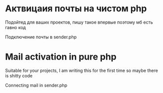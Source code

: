 # Актвицаия почты на чистом php
Подойтед для ваших проектов, пишу такое впервые поэтому мб есть гавно код

Подключение почты в sender.php

# Mail activation in pure php
Suitable for your projects, I am writing this for the first time so maybe there is shitty code

Connecting mail in sender.php
